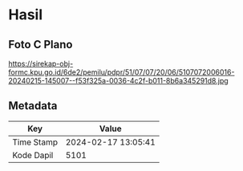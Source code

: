 # Hasil

## Foto C Plano

https://sirekap-obj-formc.kpu.go.id/6de2/pemilu/pdpr/51/07/07/20/06/5107072006016-20240215-145007--f53f325a-0036-4c2f-b011-8b6a345291d8.jpg


## Metadata

| Key        | Value               |
| ---------- | ------------------- |
| Time Stamp | 2024-02-17 13:05:41 |
| Kode Dapil | 5101                |



